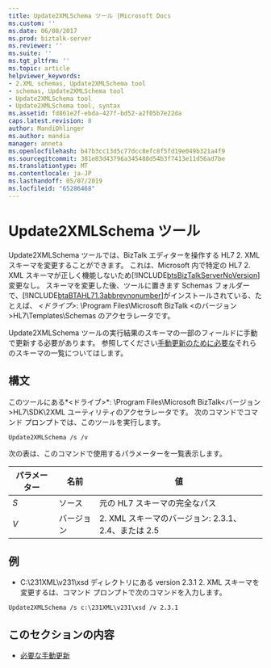 ```yaml
---
title: Update2XMLSchema ツール |Microsoft Docs
ms.custom: ''
ms.date: 06/08/2017
ms.prod: biztalk-server
ms.reviewer: ''
ms.suite: ''
ms.tgt_pltfrm: ''
ms.topic: article
helpviewer_keywords:
- 2.XML schemas, Update2XMLSchema tool
- schemas, Update2XMLSchema tool
- Update2XMLSchema tool
- Update2XMLSchema tool, syntax
ms.assetid: fd861e2f-ebda-427f-bd52-a2f05b7e22da
caps.latest.revision: 8
author: MandiOhlinger
ms.author: mandia
manager: anneta
ms.openlocfilehash: b47b3cc13d5c77dcc8efc8f5fd19e049b321a4f9
ms.sourcegitcommit: 381e83d43796a345488d54b3f7413e11d56ad7be
ms.translationtype: MT
ms.contentlocale: ja-JP
ms.lasthandoff: 05/07/2019
ms.locfileid: "65286468"
---
```

# <a name="update2xmlschema-tool"></a>Update2XMLSchema ツール
Update2XMLSchema ツールでは、BizTalk エディターを操作する HL7 2. XML スキーマを変更することができます。 これは、Microsoft 内で特定の HL7 2. XML スキーマが正しく機能しないため[!INCLUDE[btsBizTalkServerNoVersion](../../includes/btsbiztalkservernoversion-md.md)]変更なし。 スキーマを変更した後、ツールに置きます Schemas フォルダーで、[!INCLUDE[btaBTAHL71.3abbrevnonumber](../../includes/btabtahl71-3abbrevnonumber-md.md)]がインストールされている、たとえば、 *\<ドライブ\>*: \Program Files\Microsoft BizTalk \<のバージョン\>HL7\Templates\Schemas のアクセラレータです。  
  
 Update2XMLSchema ツールの実行結果のスキーマの一部のフィールドに手動で更新する必要があります。 参照してください[手動更新のために必要な](../../adapters-and-accelerators/accelerator-hl7/required-manual-updates.md)それらのスキーマの一覧についてはします。  
  
## <a name="syntax"></a>構文  
 このツールにある*\<ドライブ\>*: \Program Files\Microsoft BizTalk\<バージョン\>HL7\SDK\2XML ユーティリティのアクセラレータです。 次のコマンドでコマンド プロンプトでは、このツールを実行します。  
  
```  
Update2XMLSchema /s /v  
```  
  
 次の表は、このコマンドで使用するパラメーターを一覧表示します。  
  
|パラメーター|名前|値|  
|---------------|----------|-----------|  
|*S*|ソース|元の HL7 スキーマの完全なパス|  
|*V*|バージョン|2. XML スキーマのバージョン: 2.3.1、2.4、または 2.5|  
  
## <a name="example"></a>例  
  
-   C:\231XML\v231\xsd ディレクトリにある version 2.3.1 2. XML スキーマを変更するは、コマンド プロンプトで次のコマンドを入力します。  
  
```  
Update2XMLSchema /s c:\231XML\v231\xsd /v 2.3.1  
```  
  
## <a name="in-this-section"></a>このセクションの内容  
  
-   [必要な手動更新](../../adapters-and-accelerators/accelerator-hl7/required-manual-updates.md)